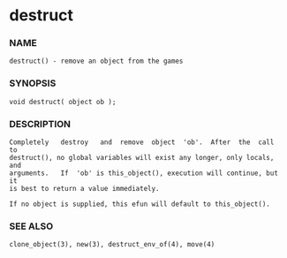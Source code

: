 # destruct

### NAME

    destruct() - remove an object from the games

### SYNOPSIS

    void destruct( object ob );

### DESCRIPTION

    Completely   destroy   and  remove  object  'ob'.  After  the  call  to
    destruct(), no global variables will exist any longer, only locals, and
    arguments.   If  'ob' is this_object(), execution will continue, but it
    is best to return a value immediately.

    If no object is supplied, this efun will default to this_object().

### SEE ALSO

    clone_object(3), new(3), destruct_env_of(4), move(4)

